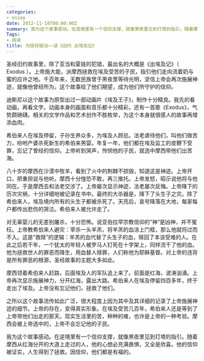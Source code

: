 ```yaml
---
categories:
- essay
date: 2012-11-18T00:00:00Z
summary: 我为这个故事感动。在逆境里有一个信仰支撑，就像黑夜里见到灯塔的指引。随着摩西从红海分开的大道上走过的人，他的心想必充满畏惧，又全是欣喜。他的信仰被证实，人生得到了拯救。因信仰，他们都是有福的。
Tags:
- 阅读
title: 为信仰感动——读《旧约 出埃及记》
---
```


圣经旧约故事里，除了亚当和夏娃的犯错，最出名的大概是《出埃及记》（ Exodus ）。上帝施大能，派摩西拯救在埃及受苦的子民，指引他们走向流着奶与蜜的应许之地。千百年来，无数民族曾于黑夜里等待光明，坚信上帝会再次施展神迹，就像他曾经所为。这个故事给了他们期望，成为他们所守护的信仰。

迪斯尼以这个故事为原型出过一部动画片《埃及王子》，制作十分精良。我先的看动画，再看文字。动画本身的画面和音乐都十分精彩。还有一首歌《Exodus》，气势颇磅礴。相关的文学作品和艺术创作不胜枚举，为这个本身就很感人的故事再增添血肉。

希伯来人在埃及停留，子孙生养众多，为埃及人顾忌。法老虐待他们，叫他们做苦力，吩咐产婆杀死新生的希伯来男婴。年复一年，他们都在埃及监工的皮鞭下受罪，忘记了曾经的信仰。上帝听到哭声，怜悯他的子民，就选中摩西带他们出苦海。

八十岁的摩西在沙漠中牧羊，看到了火中的荆棘不损毁，知道这是神迹。上帝开口，把重担说与他听。摩西十分惶恐不敢，再三推托。上帝发怒，昭示说他将与他同在。于是摩西去和法老交涉了。上帝屡次显示神迹，法老屡次反悔。上帝降下的历次灾祸，十分详细地被记录在书中。最终的大杀器是，降下了头生子之灾。除了希伯来人，埃及境内所有的头生子都被杀死了。天亮后，哀号降落在大地，每家每户都传出悲伤的哭泣。希伯来人被允许走了。

对无辜婴儿的无差别屠杀，十分恐怖。说亚伯拉罕宗教信仰的”神”是凶神，并不冤枉。上帝教希伯来人避灾：宰杀一头羊羔，将羊羔的血涂上门框，那么他就将过而不入。这是”救赎”的逻辑：羊羔的血代替了头生子的血，赎回了本该受难的人。在此之后若干年，一个犹太的年轻人被罗马人钉死在十字架上，同样流干了他的血。他为拯救世人的罪恶而降生，用血替人赎罪，人们称他为耶稣基督。对上帝的违背是所有罪恶的根源，圣经故事的主题大多如此。

摩西领着希伯来人赶路，后面埃及人的军队追上来了。前面是红海，波涛汹涌。上帝再次显示施展神力，分开红海，露出大路。希伯来人在埃及停留四百多年，终于走出了埃及。上帝没有忘记他们，拯救了他们。

之所以这个故事流传如此广泛，很大程度上因为其中及其详细的记录了上帝施展神迹的细节。上帝的存在，变得真实形象。在埃及受苦几百年，希伯来人还是等到了上帝带他们出走的那天。现实生活里的苦，种种的难，也许是上帝的一种考验。摩西会被上帝选中的，上帝不会忘记他的子民。

我为这个故事感动。在逆境里有一个信仰支撑，就像黑夜里见到灯塔的指引。随着摩西从红海分开的大道上走过的人，他的心想必充满畏惧，又全是欣喜。他的信仰被证实，人生得到了拯救。因信仰，他们都是有福的。
